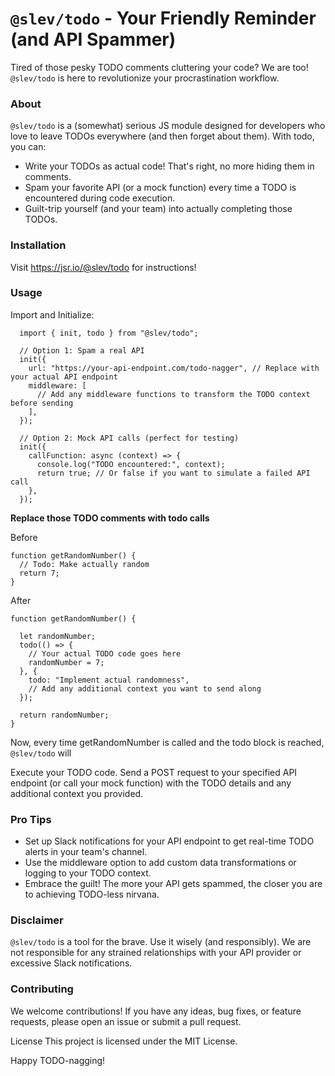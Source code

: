 # `@slev/todo` - Your Friendly Reminder (and API Spammer)

Tired of those pesky TODO comments cluttering your code? We are too! `@slev/todo` is here to revolutionize your procrastination workflow.

### About

`@slev/todo` is a (somewhat) serious JS module designed for developers who love to leave TODOs everywhere (and then forget about them). With todo, you can:

- Write your TODOs as actual code! That's right, no more hiding them in comments.
- Spam your favorite API (or a mock function) every time a TODO is encountered during code execution.
- Guilt-trip yourself (and your team) into actually completing those TODOs.

### Installation

Visit https://jsr.io/@slev/todo for instructions!

### Usage

Import and Initialize:

```
  import { init, todo } from "@slev/todo";

  // Option 1: Spam a real API
  init({
    url: "https://your-api-endpoint.com/todo-nagger", // Replace with your actual API endpoint
    middleware: [
      // Add any middleware functions to transform the TODO context before sending
    ],
  });

  // Option 2: Mock API calls (perfect for testing)
  init({
    callFunction: async (context) => {
      console.log("TODO encountered:", context);
      return true; // Or false if you want to simulate a failed API call
    },
  });
```

**Replace those TODO comments with todo calls**

Before

```
function getRandomNumber() {
  // Todo: Make actually random
  return 7;
}
```

After

```
function getRandomNumber() {

  let randomNumber;
  todo(() => {
    // Your actual TODO code goes here
    randomNumber = 7;
  }, {
    todo: "Implement actual randomness",
    // Add any additional context you want to send along
  });

  return randomNumber;
}
```

Now, every time getRandomNumber is called and the todo block is reached, `@slev/todo` will

Execute your TODO code.
Send a POST request to your specified API endpoint (or call your mock function) with the TODO details and any additional context you provided.

### Pro Tips

- Set up Slack notifications for your API endpoint to get real-time TODO alerts in your team's channel.
- Use the middleware option to add custom data transformations or logging to your TODO context.
- Embrace the guilt! The more your API gets spammed, the closer you are to achieving TODO-less nirvana.

### Disclaimer

`@slev/todo` is a tool for the brave. Use it wisely (and responsibly). We are not responsible for any strained relationships with your API provider or excessive Slack notifications.

### Contributing

We welcome contributions! If you have any ideas, bug fixes, or feature requests, please open an issue or submit a pull request.

License
This project is licensed under the MIT License.

Happy TODO-nagging!
